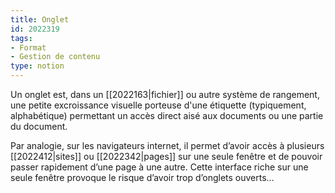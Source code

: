 ```yaml
---
title: Onglet
id: 2022319
tags:
- Format
- Gestion de contenu
type: notion
---
```


Un onglet est, dans un [[2022163|fichier]] ou autre système de rangement, une petite excroissance visuelle porteuse d'une étiquette (typiquement, alphabétique) permettant un accès direct aisé aux documents ou une partie du document.

Par analogie, sur les navigateurs internet, il permet d’avoir accès à plusieurs [[2022412|sites]] ou [[2022342|pages]] sur une seule fenêtre et de pouvoir passer rapidement d’une page à une autre. Cette interface riche sur une seule fenêtre provoque le risque d’avoir trop d’onglets ouverts…

